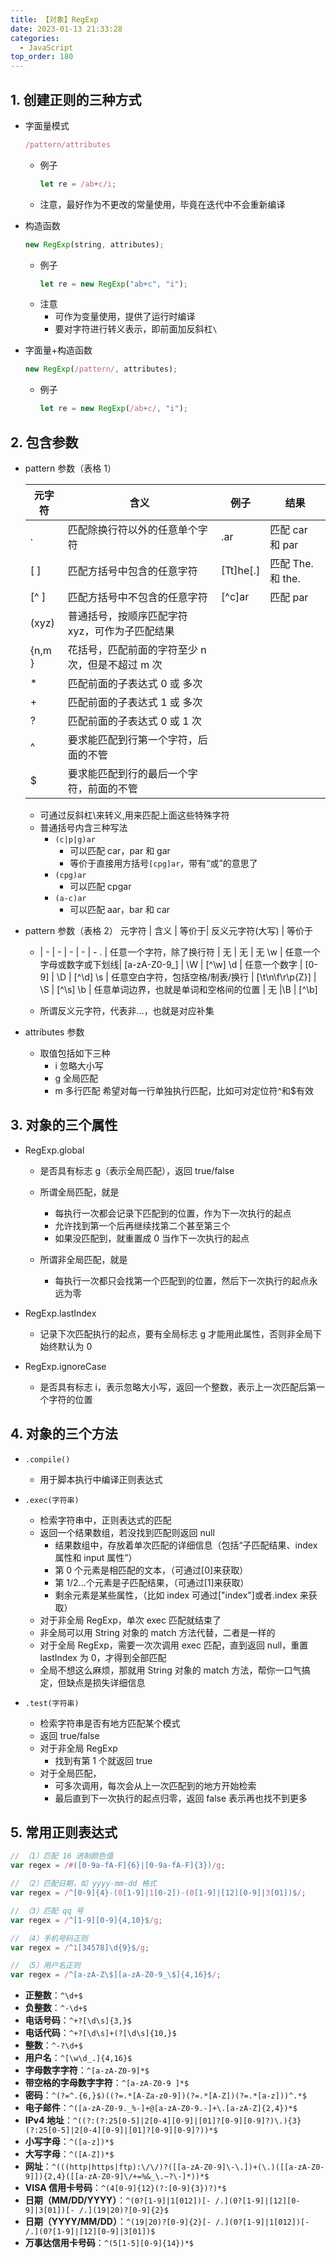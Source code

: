 ```yaml
---
title: 【对象】RegExp
date: 2023-01-13 21:33:28
categories:
  - JavaScript
top_order: 180
---
```


## 1. 创建正则的三种方式

- 字面量模式

  ```js
  /pattern/attributes
  ```

  - 例子
    ```js
    let re = /ab+c/i;
    ```
  - 注意，最好作为不更改的常量使用，毕竟在迭代中不会重新编译

<!--more-->

- 构造函数

  ```js
  new RegExp(string, attributes);
  ```

  - 例子
    ```js
    let re = new RegExp("ab+c", "i");
    ```
  - 注意
    - 可作为变量使用，提供了运行时编译
    - 要对字符进行转义表示，即前面加反斜杠`\`

- 字面量+构造函数
  ```js
  new RegExp(/pattern/, attributes);
  ```
  - 例子
    ```js
    let re = new RegExp(/ab+c/, "i");
    ```

## 2. 包含参数

- pattern 参数（表格 1）

  | 元字符 | 含义                                             | 例子      | 结果             |
  | ------ | ------------------------------------------------ | --------- | ---------------- |
  | .      | 匹配除换行符以外的任意单个字符                   | .ar       | 匹配 car 和 par  |
  | [ ]    | 匹配方括号中包含的任意字符                       | [Tt]he[.] | 匹配 The.和 the. |
  | [^ ]   | 匹配方括号中不包含的任意字符                     | [^c]ar    | 匹配 par         |
  | (xyz)  | 普通括号，按顺序匹配字符 xyz，可作为子匹配结果   |
  | {n,m } | 花括号，匹配前面的字符至少 n 次，但是不超过 m 次 |
  | \*     | 匹配前面的子表达式 0 或 多次                     |
  | +      | 匹配前面的子表达式 1 或 多次                     |
  | ?      | 匹配前面的子表达式 0 或 1 次                     |
  | ^      | 要求能匹配到行第一个字符，后面的不管             |
  | $      | 要求能匹配到行的最后一个字符，前面的不管         |

  - 可通过反斜杠\来转义,用来匹配上面这些特殊字符
  - 普通括号内含三种写法
    - `(c|p|g)ar`
      - 可以匹配 car，par 和 gar
      - 等价于直接用方括号`[cpg]ar`，带有“或”的意思了
    - `(cpg)ar`
      - 可以匹配 cpgar
    - `(a-c)ar`
      - 可以匹配 aar，bar 和 car

- pattern 参数（表格 2）
  元字符 | 含义 | 等价于| 反义元字符(大写) | 等价于

  - | - | - | - | - | -
    . | 任意一个字符，除了换行符 | 无 | 无 | 无
    \w | 任意一个字母或数字或下划线| [a-zA-Z0-9_] | \W | [^\w]
    \d | 任意一个数字 | [0-9] | \D | [^\d]
    \s | 任意空白字符，包括空格/制表/换行 | [\t\n\f\r\p{Z}] | \S | [^\s]
    \b | 任意单词边界，也就是单词和空格间的位置 | 无 |\B | [^\b]

  - 所谓反义元字符，代表非...，也就是对应补集

- attributes 参数
  - 取值包括如下三种
    - i 忽略大小写
    - g 全局匹配
    - m 多行匹配 希望对每一行单独执行匹配，比如可对定位符^和$有效

## 3. 对象的三个属性

- RegExp.global

  - 是否具有标志 g（表示全局匹配），返回 true/false
  - 所谓全局匹配，就是

    - 每执行一次都会记录下匹配到的位置，作为下一次执行的起点
    - 允许找到第一个后再继续找第二个甚至第三个
    - 如果没匹配到，就重置成 0 当作下一次执行的起点

  - 所谓非全局匹配，就是
    - 每执行一次都只会找第一个匹配到的位置，然后下一次执行的起点永远为零

- RegExp.lastIndex

  - 记录下次匹配执行的起点，要有全局标志 g 才能用此属性，否则非全局下始终默认为 0

- RegExp.ignoreCase
  - 是否具有标志 i，表示忽略大小写，返回一个整数，表示上一次匹配后第一个字符的位置

## 4. 对象的三个方法

- `.compile()`

  - 用于脚本执行中编译正则表达式

- `.exec(字符串)`
  - 检索字符串中，正则表达式的匹配
  - 返回一个结果数组，若没找到匹配则返回 null
    - 结果数组中，存放着单次匹配的详细信息（包括“子匹配结果、index 属性和 input 属性”）
    - 第 0 个元素是相匹配的文本，（可通过[0]来获取）
    - 第 1/2...个元素是子匹配结果，（可通过[1]来获取）
    - 剩余元素是某些属性，（比如 index 可通过["index"]或者.index 来获取）
  - 对于非全局 RegExp，单次 exec 匹配就结束了
  - 非全局可以用 String 对象的 match 方法代替，二者是一样的
  - 对于全局 RegExp，需要一次次调用 exec 匹配，直到返回 null，重置 lastIndex 为 0，才得到全部匹配
  - 全局不想这么麻烦，那就用 String 对象的 match 方法，帮你一口气搞定，但缺点是损失详细信息
- `.test(字符串)`
  - 检索字符串是否有地方匹配某个模式
  - 返回 true/false
  - 对于非全局 RegExp
    - 找到有第 1 个就返回 true
  - 对于全局匹配，
    - 可多次调用，每次会从上一次匹配到的地方开始检索
    - 最后直到下一次执行的起点归零，返回 false 表示再也找不到更多

## 5. 常用正则表达式

```js
// （1）匹配 16 进制颜色值
var regex = /#([0-9a-fA-F]{6}|[0-9a-fA-F]{3})/g;

// （2）匹配日期，如 yyyy-mm-dd 格式
var regex = /^[0-9]{4}-(0[1-9]|1[0-2])-(0[1-9]|[12][0-9]|3[01])$/;

// （3）匹配 qq 号
var regex = /^[1-9][0-9]{4,10}$/g;

// （4）手机号码正则
var regex = /^1[34578]\d{9}$/g;

// （5）用户名正则
var regex = /^[a-zA-Z\$][a-zA-Z0-9_\$]{4,16}$/;
```

- **正整数**：`^\d+$`
- **负整数**：`^-\d+$`
- **电话号码**：`^+?[\d\s]{3,}$`
- **电话代码**：`^+?[\d\s]+(?[\d\s]{10,}$`
- **整数**：`^-?\d+$`
- **用户名**：`^[\w\d_.]{4,16}$`
- **字母数字字符**：`^[a-zA-Z0-9]*$`
- **带空格的字母数字字符**：`^[a-zA-Z0-9 ]*$`
- **密码**：`^(?=^.{6,}$)((?=.*[A-Za-z0-9])(?=.*[A-Z])(?=.*[a-z]))^.*$`
- **电子邮件**：`^([a-zA-Z0-9._%-]+@[a-zA-Z0-9.-]+\.[a-zA-Z]{2,4})*$`
- **IPv4 地址**：`^((?:(?:25[0-5]|2[0-4][0-9]|[01]?[0-9][0-9]?)\.){3}(?:25[0-5]|2[0-4][0-9]|[01]?[0-9][0-9]?))*$`
- **小写字母**：`^([a-z])*$`
- **大写字母**：`^([A-Z])*$`
- **网址**：`^(((http|https|ftp):\/\/)?([[a-zA-Z0-9]\-\.])+(\.)([[a-zA-Z0-9]]){2,4}([[a-zA-Z0-9]\/+=%&_\.~?\-]*))*$`
- **VISA 信用卡号码**：`^(4[0-9]{12}(?:[0-9]{3})?)*$`
- **日期（MM/DD/YYYY）**：`^(0?[1-9]|1[012])[- /.](0?[1-9]|[12][0-9]|3[01])[- /.](19|20)?[0-9]{2}$`
- **日期（YYYY/MM/DD）**：`^(19|20)?[0-9]{2}[- /.](0?[1-9]|1[012])[- /.](0?[1-9]|[12][0-9]|3[01])$`
- **万事达信用卡号码**：`^(5[1-5][0-9]{14})*$`